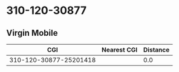 # 310-120-30877
## Virgin Mobile


| CGI | Nearest CGI | Distance |
|-----|-------------|----------|
| 310-120-30877-25201418 |  | 0.0 |
